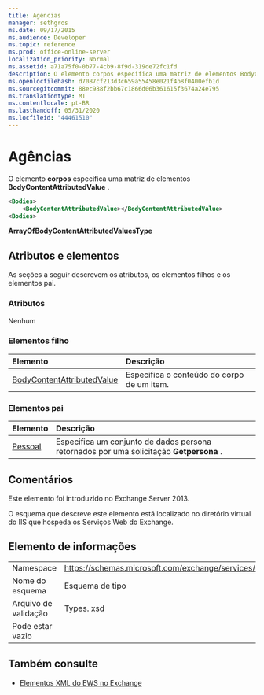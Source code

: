 ```yaml
---
title: Agências
manager: sethgros
ms.date: 09/17/2015
ms.audience: Developer
ms.topic: reference
ms.prod: office-online-server
localization_priority: Normal
ms.assetid: a71a75f0-0b77-4cb9-8f9d-319de72fc1fd
description: O elemento corpos especifica uma matriz de elementos BodyContentAttributedValue.
ms.openlocfilehash: d7087cf213d3c659a55458e021f4b8f0400efb1d
ms.sourcegitcommit: 88ec988f2bb67c1866d06b361615f3674a24e795
ms.translationtype: MT
ms.contentlocale: pt-BR
ms.lasthandoff: 05/31/2020
ms.locfileid: "44461510"
---
```

# <a name="bodies"></a>Agências

O elemento **corpos** especifica uma matriz de elementos **BodyContentAttributedValue** . 
  
```XML
<Bodies>
    <BodyContentAttributedValue></BodyContentAttributedValue>
<Bodies>
```

 **ArrayOfBodyContentAttributedValuesType**
## <a name="attributes-and-elements"></a>Atributos e elementos

As seções a seguir descrevem os atributos, os elementos filhos e os elementos pai.
  
### <a name="attributes"></a>Atributos

Nenhum
  
### <a name="child-elements"></a>Elementos filho

|**Elemento**|**Descrição**|
|:-----|:-----|
|[BodyContentAttributedValue](bodycontentattributedvalue.md) <br/> |Especifica o conteúdo do corpo de um item.  <br/> |
   
### <a name="parent-elements"></a>Elementos pai

|**Elemento**|**Descrição**|
|:-----|:-----|
|[Pessoal](persona.md) <br/> |Especifica um conjunto de dados persona retornados por uma solicitação **Getpersona** .  <br/> |
   
## <a name="remarks"></a>Comentários

Este elemento foi introduzido no Exchange Server 2013.
  
O esquema que descreve este elemento está localizado no diretório virtual do IIS que hospeda os Serviços Web do Exchange.
  
## <a name="element-information"></a>Elemento de informações

|||
|:-----|:-----|
|Namespace  <br/> |https://schemas.microsoft.com/exchange/services/2006/types  <br/> |
|Nome do esquema  <br/> |Esquema de tipo  <br/> |
|Arquivo de validação  <br/> |Types. xsd  <br/> |
|Pode estar vazio  <br/> ||
   
## <a name="see-also"></a>Também consulte



- [Elementos XML do EWS no Exchange](ews-xml-elements-in-exchange.md)

